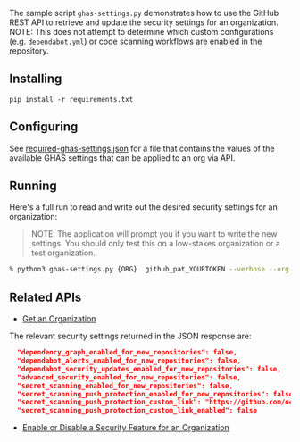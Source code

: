 
The sample script `ghas-settings.py` demonstrates how to use the GitHub REST API to retrieve and update the security settings for an organization. NOTE: This does not attempt to determine which custom configurations (e.g. `dependabot.yml`) or code scanning workflows are enabled in the repository. 

## Installing

`pip install -r requirements.txt`

## Configuring

See [required-ghas-settings.json](./required-ghas-settings.json) for a file that contains the values of the available GHAS settings that can be applied to an org via API.

## Running

Here's a full run to read and write out the desired security settings for an organization:

> NOTE: The application will prompt you if you want to write the new settings. You should only test this on a low-stakes organization or a test organization.

```bash
% python3 ghas-settings.py {ORG}  github_pat_YOURTOKEN --verbose --org-security-settings ./required-ghas-settings.json
```

## Related APIs

* [Get an Organization](https://docs.github.com/en/rest/orgs/orgs?apiVersion=2022-11-28#get-an-organization)

The relevant security settings returned in the JSON response are:

```json
  "dependency_graph_enabled_for_new_repositories": false,
  "dependabot_alerts_enabled_for_new_repositories": false,
  "dependabot_security_updates_enabled_for_new_repositories": false,
  "advanced_security_enabled_for_new_repositories": false,
  "secret_scanning_enabled_for_new_repositories": false,
  "secret_scanning_push_protection_enabled_for_new_repositories": false,
  "secret_scanning_push_protection_custom_link": "https://github.com/octo-org/octo-repo/blob/main/im-blocked.md",
  "secret_scanning_push_protection_custom_link_enabled": false 
```

* [Enable or Disable a Security Feature for an Organization](https://docs.github.com/en/rest/orgs/orgs?apiVersion=2022-11-28#enable-or-disable-a-security-feature-for-an-organization)


